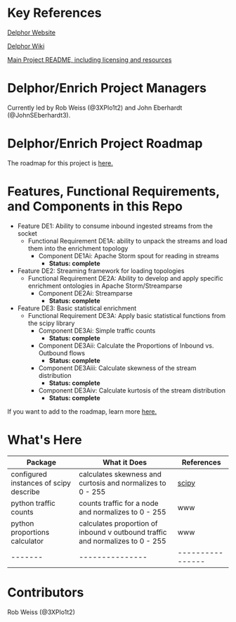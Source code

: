 # Key References #

[Delphor Website](http://www.delphor.net/) 

[Delphor Wiki](https://github.com/delphornet/Cortextual/wiki) 

[Main Project README, including licensing and resources](https://github.com/delphornet/Cortextual/blob/master/README.md)

# Delphor/Enrich Project Managers #

Currently led by Rob Weiss (@3XPlo1t2) and John Eberhardt (@JohnSEberhardt3).

# Delphor/Enrich Project Roadmap #

The roadmap for this project is [here.](https://github.com/delphornet/Cortextual/wiki/Project-Roadmap#delphorenrich-repo-and-project-roadmap)

# Features, Functional Requirements, and Components in this Repo #

+	Feature DE1: Ability to consume inbound ingested streams from the socket
	+	Functional Requirement DE1A: ability to unpack the streams and load them into the enrichment topology
		+	Component DE1Ai: Apache Storm spout for reading in streams
			+	**Status: complete**
+	Feature DE2: Streaming framework for loading topologies
	+	Functional Requirement DE2A: Ability to develop and apply specific enrichment ontologies in Apache Storm/Streamparse
		+	Component DE2Ai: Streamparse
			+	**Status: complete**
+	Feature DE3: Basic statistical enrichment
	+	Functional Requirement DE3A: Apply basic statistical functions from the scipy library
		+	Component DE3Ai: Simple traffic counts
			+	**Status: complete**
		+	Component DE3Aii: Calculate the Proportions of Inbound vs. Outbound flows
			+	**Status: complete**
		+	Component DE3Aiii: Calculate skewness of the stream distribution
			+	**Status: complete**
		+	Component DE3Aiv: Calculate kurtosis of the stream distribution
			+	**Status: complete**

If you want to add to the roadmap, learn more [here.](https://github.com/delphornet/Cortextual/wiki/Feature-and-Release-Management)

# What's Here #

|**Package** | **What it Does** | **References** |
|-------------|----------|------------|
|configured instances of scipy describe | calculates skewness and curtosis and normalizes to 0 - 255|[scipy](http://www.scipy.org/)|
|python traffic counts|counts traffic for a node and normalizes to 0 - 255|www|
|python proportions calculator|calculates proportion of inbound v outbound traffic and normalizes to 0 - 255|www|
|-------|---------------|----------------|

# Contributors #

Rob Weiss (@3XPlo1t2)
